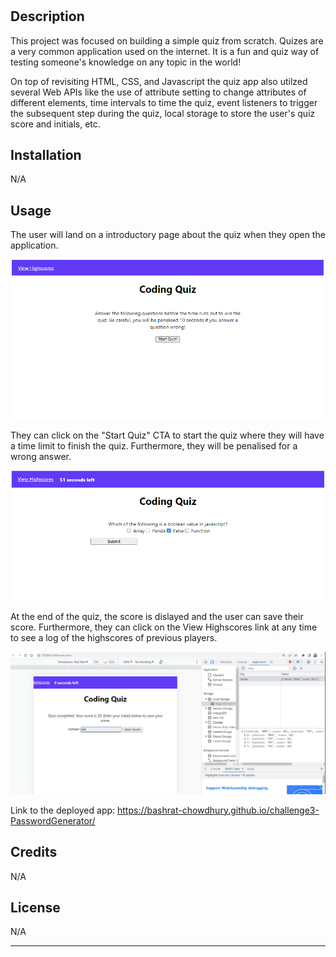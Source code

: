 # <Coding Quiz>

## Description

This project was focused on building a simple quiz from scratch. Quizes are a very common application used on the internet. It is a fun and quiz way of testing someone's knowledge on any topic in the world!

On top of revisiting HTML, CSS, and Javascript the quiz app also utilzed several Web APIs like the use of attribute setting to change attributes of different elements, time intervals to time the quiz, event listeners to trigger the subsequent step during the quiz, local storage to store the user's quiz score and initials, etc. 

## Installation

N/A


## Usage

The user will land on a introductory page about the quiz when they open the application.

![Landing Page](./Assets/intro.png)

 They can click on the "Start Quiz" CTA to start the quiz where they will have a time limit to finish the quiz. Furthermore, they will be penalised for a wrong answer. 
 
 ![Quiz](./Assets/quiz.png)
 
 At the end of the quiz, the score is dislayed and the user can save their score. Furthermore, they can click on the View Highscores link at any time to see a log of the highscores of previous players. 

 ![Scores](./Assets/savedscore.png)




Link to the deployed app: https://bashrat-chowdhury.github.io/challenge3-PasswordGenerator/ 


## Credits

N/A

## License

N/A

---